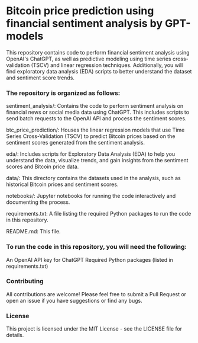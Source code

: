 # **Bitcoin price prediction using financial sentiment analysis by GPT-models**

This repository contains code to perform financial sentiment analysis using OpenAI's ChatGPT, as well as predictive modeling using time series cross-validation (TSCV) and linear regression techniques. Additionally, you will find exploratory data analysis (EDA) scripts to better understand the dataset and sentiment score trends.



### The repository is organized as follows:

sentiment_analysis/: Contains the code to perform sentiment analysis on financial news or social media data using ChatGPT. This includes scripts to send batch requests to the OpenAI API and process the sentiment scores.

btc_price_prediction/: Houses the linear regression models that use Time Series Cross-Validation (TSCV) to predict Bitcoin prices based on the sentiment scores generated from the sentiment analysis.

eda/: Includes scripts for Exploratory Data Analysis (EDA) to help you understand the data, visualize trends, and gain insights from the sentiment scores and Bitcoin price data.

data/: This directory contains the datasets used in the analysis, such as historical Bitcoin prices and sentiment scores.

notebooks/: Jupyter notebooks for running the code interactively and documenting the process.

requirements.txt: A file listing the required Python packages to run the code in this repository.

README.md: This file.



### To run the code in this repository, you will need the following:

An OpenAI API key for ChatGPT
Required Python packages (listed in requirements.txt)

### Contributing
All contributions are welcome! Please feel free to submit a Pull Request or open an issue if you have suggestions or find any bugs.

### License
This project is licensed under the MIT License - see the LICENSE file for details.
